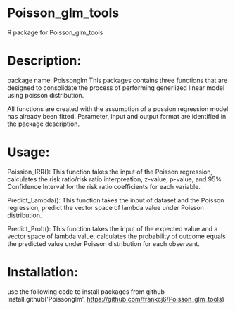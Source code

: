 # Poisson_glm_tools
R package for Poisson_glm_tools

# Description:
package name: Poissonglm
This packages contains three functions that are designed to consolidate the process of performing generlized linear model 
using poisson distribution. 

All functions are created with the assumption of a possion regression model has already been fitted. 
Parameter, input and output format are identified in the package description. 

# Usage:
Poission_IRR():
This function takes the input of the Poisson regression, calculates the risk ratio/risk ratio interpreation, z-value, p-value, 
and 95% Confidence Interval for the risk ratio coefficients for each variable. 

Predict_Lambda():
This function takes the input of dataset and the Poisson regression, predict the vector space of lambda value under Poisson distribution.

Predict_Prob():
This function takes the input of the expected value and a vector space of lambda value, calculates the probability of outcome equals 
the predicted value under Poisson distribution for each observant. 

# Installation:
use the following code to install packages from github
install.github('Poissonglm', https://github.com/frankcj6/Poisson_glm_tools)
